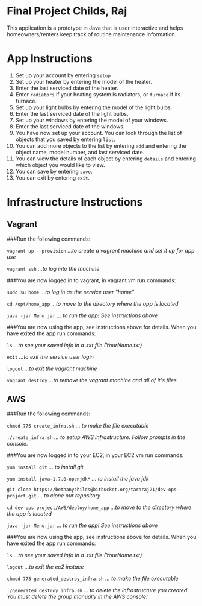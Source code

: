 Final Project Childs, Raj
=========================

This application is a prototype in Java that is user interactive and helps homeowners/renters keep track of routine maintenance information.

App Instructions
================

1. Set up your account by entering `setup`
2. Set up your heater by entering the model of the heater.
3. Enter the last serviced date of the heater.
4. Enter `radiators` if your heating system is radiators, or `furnace` if its furnace.
5. Set up your light bulbs by entering the model of the light bulbs.
6. Enter the last serviced date of the light bulbs.
7. Set up your windows by entering the model of your windows.
8. Enter the last serviced date of the windows.
9. You have now set up your account. You can look through the list of objects that you saved by entering `list`.
10. You can add more objects to the list by entering `add` and entering the object name, model number, and last serviced date.
11. You can view the details of each object by entering `details` and entering which object you would like to view.
12. You can save by entering `save`.
13. You can exit by entering `exit`.

Infrastructure Instructions
===========================

## Vagrant

###Run the following commands:

`vagrant up --provision`    *...to create a vagrant machine and set it up for app use*

`vagrant ssh`    *...to log into the machine*

###You are now logged in to vagrant, in vagrant vm run commands:

`sudo su home`    *...to log in as the service user "home"*

`cd /opt/home_app`    *...to move to the directory where the app is located*

`java -jar Menu.jar` *... to run the app! See instructions above*

###You are now using the app, see instructions above for details. When you have exited the app run commands:

`ls`    *...to see your saved info in a .txt file (YourName.txt)*

`exit`    *...to exit the service user login*

`logout`    *...to exit the vagrant machine*

`vagrant destroy`    *...to remove the vagrant machine and all of it's files*

## AWS

###Run the following commands:

`chmod 775 create_infra.sh` *… to make the file executable*

`./create_infra.sh` *... to setup AWS infrastructure. Follow prompts in the console.*

###You are now logged in to your EC2, in your EC2 vm run commands:

`yum install git` *... to install git*

`yum install java-1.7.0-openjdk*` *... to install the java jdk*

`git clone https://bethanychilds@bitbucket.org/tararaj21/dev-ops-project.git` *... to clone our repository*

`cd dev-ops-project/AWS/deploy/home_app` *...to move to the directory where the app is located*

`java -jar Menu.jar` *... to run the app! See instructions above*

###You are now using the app, see instructions above for details. When you have exited the app run commands:

`ls`    *...to see your saved info in a .txt file (YourName.txt)*

`logout`    *...to exit the ec2 instace*

`chmod 775 generated_destroy_infra.sh` *... to make the file executable*

`./generated_destroy_infra.sh` *... to delete the infrastructure you created. You must delete the group manually in the AWS console!*
